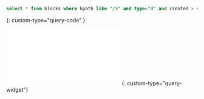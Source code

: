 ```sql
select * from blocks where hpath like "/%" and type="d" and created > strftime('%Y%m%d%H%M%S', datetime('now', '-1 day')) and content not regexp '[一-龟]' and content not regexp '[A-Z]' limit 1000;
```



{: custom-type="query-code" }

<iframe src="/widgets/Query" data-src="/widgets/Query" data-subtype="widget" border="0" frameborder="no" framespacing="0" allowfullscreen="true"></iframe>
{: custom-type="query-widget"}

